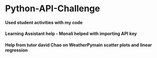 # Python-API-Challenge

#### Used student activities with my code
#### Learning Assistant help - Monali helped with importing API key

#### Help from tutor david Chao on WeatherPymain scatter plots and linear regression
